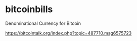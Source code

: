 bitcoinbills
============

Denominational Currency for Bitcoin

https://bitcointalk.org/index.php?topic=487710.msg6575723


